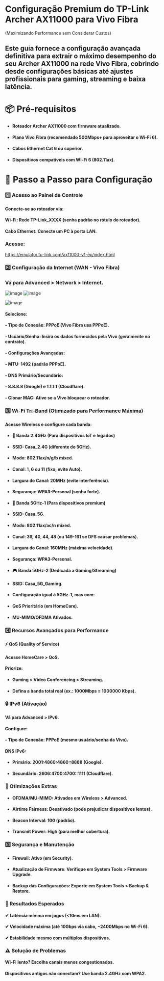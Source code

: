 # Configuração Premium do TP-Link Archer AX11000 para Vivo Fibra
(Maximizando Performance sem Considerar Custos)

## Este guia fornece a configuração avançada definitiva para extrair o máximo desempenho do seu Archer AX11000 na rede Vivo Fibra, cobrindo desde configurações básicas até ajustes profissionais para gaming, streaming e baixa latência.

# 📦 Pré-requisitos
- #### Roteador Archer AX11000 com firmware atualizado.

- #### Plano Vivo Fibra (recomendado 500Mbps+ para aproveitar o Wi-Fi 6).

- #### Cabos Ethernet Cat 6 ou superior.

- #### Dispositivos compatíveis com Wi-Fi 6 (802.11ax).

# 🔧 Passo a Passo para Configuração

### 1️⃣ Acesso ao Painel de Controle
#### Conecte-se ao roteador via:

#### Wi-Fi: Rede TP-Link_XXXX (senha padrão no rótulo do roteador).

#### Cabo Ethernet: Conecte um PC à porta LAN.

### Acesse:

https://emulator.tp-link.com/ax11000-v1-eu/index.html



### 2️⃣ Configuração da Internet (WAN - Vivo Fibra)
### Vá para Advanced > Network > Internet.
![image](https://github.com/user-attachments/assets/e78557d6-c4eb-4ca8-9d77-e4ca8d33d244)
![image](https://github.com/user-attachments/assets/653ccf21-cd82-44dc-baa5-869eb910e847)

![image](https://github.com/user-attachments/assets/059d304b-29f0-4606-b4e7-7b9b0899c818)

#### Selecione:

#### - Tipo de Conexão: PPPoE (Vivo Fibra usa PPPoE).

#### - Usuário/Senha: Insira os dados fornecidos pela Vivo (geralmente no contrato).

#### - Configurações Avançadas:

#### - MTU: 1492 (padrão PPPoE).

#### - DNS Primário/Secundário:

#### - 8.8.8.8 (Google) e 1.1.1.1 (Cloudflare).

#### - Clonar MAC: Ative se a Vivo bloquear o roteador.

### 3️⃣ Wi-Fi Tri-Band (Otimizado para Performance Máxima)
#### Acesse Wireless e configure cada banda:

- #### 📶 Banda 2.4GHz (Para dispositivos IoT e legados)
- #### SSID: Casa_2.4G (diferente do 5GHz).

- #### Modo: 802.11ax/n/g/b mixed.

- #### Canal: 1, 6 ou 11 (fixo, evite Auto).

- #### Largura do Canal: 20MHz (evite interferência).

- #### Segurança: WPA3-Personal (senha forte).

- #### 🚀 Banda 5GHz-1 (Para dispositivos premium)
- #### SSID: Casa_5G.

- #### Modo: 802.11ax/ac/n mixed.

- #### Canal: 36, 40, 44, 48 (ou 149-161 se DFS causar problemas).

- #### Largura do Canal: 160MHz (máxima velocidade).

- #### Segurança: WPA3-Personal.

- #### 🎮 Banda 5GHz-2 (Dedicada a Gaming/Streaming)
- #### SSID: Casa_5G_Gaming.

- #### Configuração igual à 5GHz-1, mas com:

- #### QoS Prioritário (em HomeCare).

- #### MU-MIMO/OFDMA Ativados.

### 4️⃣ Recursos Avançados para Performance
#### ⚡ QoS (Quality of Service)
#### Acesse HomeCare > QoS.

#### Priorize:

- #### Gaming > Video Conferencing > Streaming.

- #### Defina a banda total real (ex.: 1000Mbps = 1000000 Kbps).

### 🔒 IPv6 (Ativação)
#### Vá para Advanced > IPv6.

#### Configure:

#### - Tipo de Conexão: PPPoE (mesmo usuário/senha da Vivo).

#### DNS IPv6:

- #### Primário: 2001:4860:4860::8888 (Google).

- #### Secundário: 2606:4700:4700::1111 (Cloudflare).

### 📡 Otimizações Extras
- #### OFDMA/MU-MIMO: Ativados em Wireless > Advanced.

- #### Airtime Fairness: Desativado (pode prejudicar dispositivos lentos).

- #### Beacon Interval: 100 (padrão).

- #### Transmit Power: High (para melhor cobertura).

### 5️⃣ Segurança e Manutenção
- #### Firewall: Ativo (em Security).

- #### Atualização de Firmware: Verifique em System Tools > Firmware Upgrade.

- #### Backup das Configurações: Exporte em System Tools > Backup & Restore.

### 🎯 Resultados Esperados

#### ✔ Latência mínima em jogos (<10ms em LAN).

#### ✔ Velocidade máxima (até 10Gbps via cabo, ~2400Mbps no Wi-Fi 6).

#### ✔ Estabilidade mesmo com múltiplos dispositivos.

### ⚠️ Solução de Problemas

#### Wi-Fi lento? Escolha canais menos congestionados.

#### Dispositivos antigos não conectam? Use banda 2.4GHz com WPA2.
